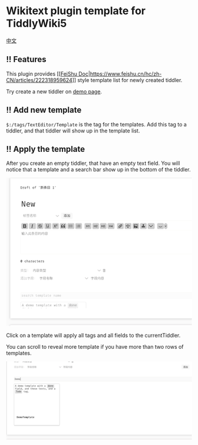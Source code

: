 # Wikitext plugin template for TiddlyWiki5

[中文](src/Readme-zh_CN.tid)

## !! Features

This plugin provides [[[FeiShu Doc](https://www.feishu.cn/hc/zh-CN/articles/222318959624)|https://www.feishu.cn/hc/zh-CN/articles/222318959624]] style template list for newly created tiddler.

Try create a new tiddler on [demo page](tiddly-gittly.github.io/template-list/).

## !! Add new template

`$:/tags/TextEditor/Template` is the tag for the templates. Add this tag to a tiddler, and that tiddler will show up in the template list.

## !! Apply the template

After you create an empty tiddler, that have an empty text field. You will notice that a template and a search bar show up in the bottom of the tiddler.

![](demo/tiddlers/template-list.png)

Click on a template will apply all tags and all fields to the currentTiddler.

You can scroll to reveal more template if you have more than two rows of templates.

![](demo/tiddlers/hover-or-search.png)